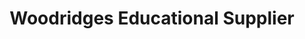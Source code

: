 ---
title: "Woodridges Educational Supplier"
url: /bunbury/woodridges-educational-supplier/
shop: Schreibwaren
---